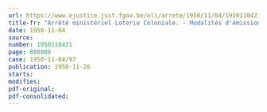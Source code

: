 ```yaml
---
url: https://www.ejustice.just.fgov.be/eli/arrete/1950/11/04/1950110421/justel
title-fr: "Arrêté ministériel Loterie Coloniale. - Modalités d'émission de la 18ème tranche 1950"
date: 1950-11-04
source:
number: 1950110421
page: 888888
case: 1950-11-04/97
publication: 1950-11-26
starts:
modifies:
pdf-original:
pdf-consolidated:
---
```


